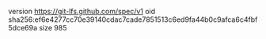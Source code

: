 version https://git-lfs.github.com/spec/v1
oid sha256:ef6e4277cc70e39140cdac7cade7851513c6ed9fa44b0c9afca6c4fbf5dce69a
size 985
